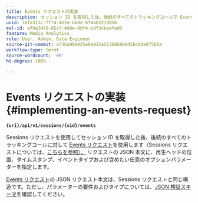 ```yaml
---
title: Events リクエストの実装
description: セッション ID を取得した後、後続のすべてのトラッキングコールで Events リクエストエンドポイントを使用する方法を説明します
uuid: 3bfa313c-ff74-4e2e-bbde-6f4a6221d85b
exl-id: af9a3470-85c7-498e-9bf4-6df3c6aafad9
feature: Media Analytics
role: User, Admin, Data Engineer
source-git-commit: a73ba98e025e0a915a5136bb9e0d5bcbde875b0a
workflow-type: tm+mt
source-wordcount: '99'
ht-degree: 100%

---
```


# Events リクエストの実装 {#implementing-an-events-request}

**`{uri}/api/v1/sessions/{sid}/events`**

Sessions リクエストを使用してセッション ID を取得した後、後続のすべてのトラッキングコールに対して [Events リクエスト](../mc-api-ref/mc-api-events-req.md)を使用します（Sessions リクエストについては、[こちらを参照）。](../mc-api-ref/mc-api-sessions-req.md) リクエストの JSON 本文に、再生ヘッドの位置、タイムスタンプ、イベントタイプおよび含めたい任意のオプションパラメーターを指定します。

[Events リクエスト](../mc-api-ref/mc-api-events-req.md)の JSON リクエスト本文は、Sessions リクエストと同じ構造です。ただし、パラメーターの要件およびタイプについては、[JSON 検証スキーマ](../mc-api-ref/mc-api-json-validation.md)を確認してください。
